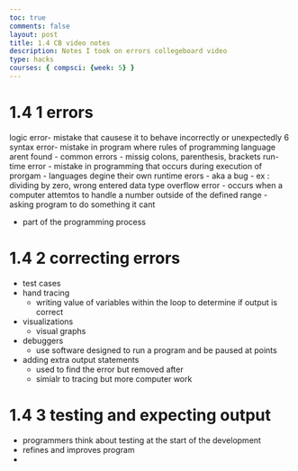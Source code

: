 ```yaml
---
toc: true
comments: false
layout: post
title: 1.4 CB video notes 
description: Notes I took on errors collegeboard video 
type: hacks
courses: { compsci: {week: 5} }
---
```


# 1.4 1 errors 
logic error- mistake that causese it to behave incorrectly or unexpectedly 6
syntax error- mistake in program where rules of programming language arent found
	- common errors 
	- missig colons, parenthesis, brackets
run-time error - mistake in programming that occurs during execution of prorgam - languages degine their own runtime erors
	 - aka a bug 
	 - ex : dividing by zero, wrong entered data type 
overflow error - occurs when a computer attemtos to handle a number outside of the defined range 
	- asking program to do something it cant 

- part of the programming process 

# 1.4 2 correcting errors 
- test cases
- hand tracing 
	- writing value of variables within the loop to determine if output is correct
- visualizations
	- visual graphs
- debuggers 
	- use software designed to run a program and be paused at points
- adding extra output statements
	- used to find the error but removed after
	- simialr to tracing but more computer work

# 1.4 3 testing and expecting output 
- programmers think about testing at the start of the development 
- refines and improves program 
- 